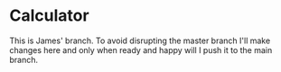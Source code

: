 # Calculator


This is James' branch. To avoid disrupting the master branch I'll make changes here and only when ready and happy will I push it to the main branch.
